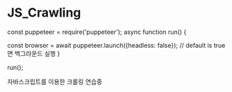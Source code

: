 # JS_Crawling

const puppeteer = require('puppeteer');
async function run()
{

  const browser = await puppeteer.launch({headless: false}); // default is true면 백그라운드 실행
  }

run();


자바스크립트를 이용한 크롤링 연습중
